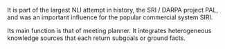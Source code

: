 It is part of the largest NLI attempt in history, the SRI / DARPA project PAL, and was an important influence for the popular commercial system SIRI.

Its main function is that of meeting planner. It integrates heterogeneous knowledge sources that each return subgoals or ground facts.
